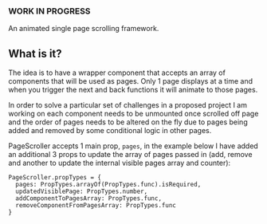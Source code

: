 ### WORK IN PROGRESS

An animated single page scrolling framework.

## What is it?
The idea is to have a wrapper component that accepts an array of components that will be used as pages. Only 1 page displays at a time and when you trigger the next and back functions it will animate to those pages.

In order to solve a particular set of challenges in a proposed project I am working on each component needs to be unmounted once scrolled off page and the order of pages needs to be altered on the fly due to pages being added and removed by some conditional logic in other pages.

PageScroller accepts 1 main prop, `pages`, in the example below I have added an additional 3 props to update the array of pages passed in (add, remove and another to update the internal visible pages array and counter):

```
PageScroller.propTypes = {
  pages: PropTypes.arrayOf(PropTypes.func).isRequired,
  updatedVisiblePage: PropTypes.number,
  addComponentToPagesArray: PropTypes.func,
  removeComponentFromPagesArray: PropTypes.func
}
```
